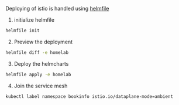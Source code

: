 Deploying of istio is handled using [helmfile](https://helmfile.readthedocs.io/en/latest/)

1. initialize helmfile

```bash
helmfile init
```

2. Preview the deployment


```bash
helmfile diff -e homelab
```

3. Deploy the helmcharts

```bash
helmfile apply -e homelab
```

4. Join the service mesh
```
kubectl label namespace bookinfo istio.io/dataplane-mode=ambient
```

